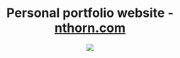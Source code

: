 <h1 align="center">Personal portfolio website - <a href="https://nthorn.com">nthorn.com</a></h1>
<p align="center">
<a href="https://nthorn.com">
<img src="https://nthorn.com/images/website.webp"/>
</a>
</p>
